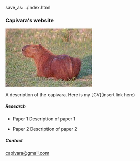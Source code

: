 save_as: ../index.html     


### Capivara's website

![The mighty capivara \(or is it a tiger? \)](capivara.jpg)


A description of the capivara. Here is my [CV](insert link here)

##### Research

* Paper 1 
Description of paper 1

* Paper 2
Description of paper 2

##### Contact

capivara@gmail.com
